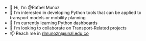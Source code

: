 - 👋 Hi, I’m @Rafael Muñoz 
- 👀 I’m interested in developing Python tools that can be applied to transport models or mobility planning
- 🌱 I’m currently learning Python dashboards
- 💞️ I’m looking to collaborate on Transport-Related projects
- 📫 Reach me in rlmunozn@unal.edu.co   